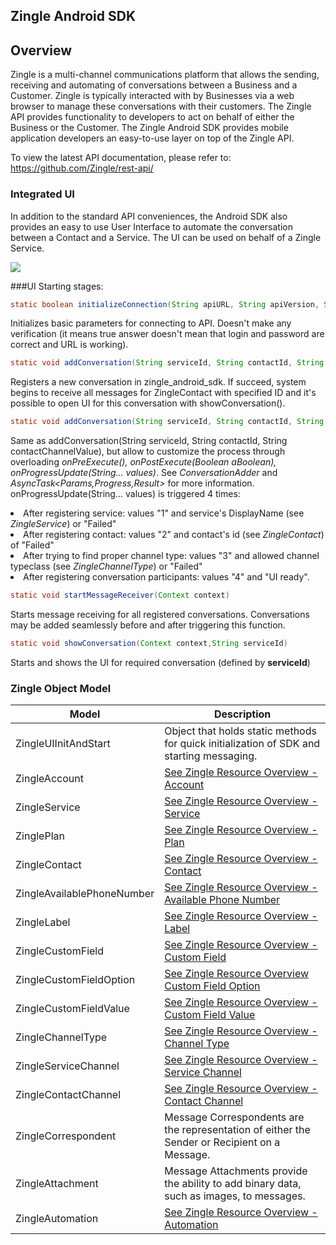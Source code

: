 ## Zingle Android SDK

## Overview

Zingle is a multi-channel communications platform that allows the sending, receiving and automating of conversations between a Business and a Customer.  Zingle is typically interacted with by Businesses via a web browser to manage these conversations with their customers.  The Zingle API provides functionality to developers to act on behalf of either the Business or the Customer.  The Zingle Android SDK provides mobile application developers an easy-to-use layer on top of the Zingle API.

To view the latest API documentation, please refer to: https://github.com/Zingle/rest-api/

### Integrated UI

In addition to the standard API conveniences, the Android SDK also provides an easy to use User Interface to automate the conversation between a Contact and a Service.  The UI can be used on behalf of a Zingle Service.

![](https://github.com/Zingle/android-sdk/blob/master/docs/resources/EmulScreenshot.tiff)

###UI Starting stages:
```java
static boolean initializeConnection(String apiURL, String apiVersion, String token, String password);
```
Initializes basic parameters for connecting to API. Doesn't make any verification (it means true answer doesn't mean that login and password are correct and URL is working).

```java
static void addConversation(String serviceId, String contactId, String contactChannelValue);
```
Registers a new conversation in zingle_android_sdk. If succeed, system begins to receive all messages for ZingleContact with specified ID
and it's possible to open UI for this conversation with showConversation().

```java
static void addConversation(String serviceId, String contactId, String contactChannelValue, ConversationAdderBase ca)
```
Same as addConversation(String serviceId, String contactId, String contactChannelValue), but allow to customize the process
through overloading <i>onPreExecute(), onPostExecute(Boolean aBoolean), onProgressUpdate(String... values)</i>.
See <i>ConversationAdder</i> and <i>AsyncTask<Params,Progress,Result></i> for more information.
<br>
onProgressUpdate(String... values) is triggered 4 times:<br>
<bl>
<li>After registering service: values "1" and service's DisplayName (see <i>ZingleService</i>) or "Failed"</li>
<li>After registering contact: values "2" and contact's id (see <i>ZingleContact</i>) of "Failed"</li>
<li>After trying to find proper channel type: values "3" and allowed channel typeclass (see <i>ZingleChannelType</i>) or "Failed"</li>
<li>After registering conversation participants: values "4" and "UI ready".</li>
</bl>

```java
static void startMessageReceiver(Context context)
```
Starts message receiving for all registered conversations. Conversations may be added seamlessly before and after triggering this function.

```java
static void showConversation(Context context,String serviceId)
```
Starts and shows the UI for required conversation (defined by <b>serviceId</b>)

### Zingle Object Model

Model | Description
--- | ---
ZingleUIInitAndStart | Object that holds static methods for quick initialization of SDK and starting messaging.
ZingleAccount | [See Zingle Resource Overview - Account](https://github.com/Zingle/rest-api/blob/master/resource_overview.md#account)
ZingleService | [See Zingle Resource Overview - Service](https://github.com/Zingle/rest-api/blob/master/resource_overview.md#service)
ZinglePlan | [See Zingle Resource Overview - Plan](https://github.com/Zingle/rest-api/blob/master/resource_overview.md#plan)
ZingleContact | [See Zingle Resource Overview - Contact](https://github.com/Zingle/rest-api/blob/master/resource_overview.md#contact)
ZingleAvailablePhoneNumber | [See Zingle Resource Overview - Available Phone Number](https://github.com/Zingle/rest-api/blob/master/resource_overview.md#available-phone-number)
ZingleLabel | [See Zingle Resource Overview - Label](https://github.com/Zingle/rest-api/blob/master/resource_overview.md#label)
ZingleCustomField | [See Zingle Resource Overview - Custom Field](https://github.com/Zingle/rest-api/blob/master/resource_overview.md#custom-field)
ZingleCustomFieldOption | [See Zingle Resource Overview Custom Field Option](https://github.com/Zingle/rest-api/blob/master/resource_overview.md#custom-field-option)
ZingleCustomFieldValue | [See Zingle Resource Overview - Custom Field Value](https://github.com/Zingle/rest-api/blob/master/resource_overview.md#custom-field-value)
ZingleChannelType | [See Zingle Resource Overview - Channel Type](https://github.com/Zingle/rest-api/blob/master/resource_overview.md#channel-type)
ZingleServiceChannel | [See Zingle Resource Overview  - Service Channel](https://github.com/Zingle/rest-api/blob/master/resource_overview.md#service-channel)
ZingleContactChannel | [See Zingle Resource Overview - Contact Channel](https://github.com/Zingle/rest-api/blob/master/resource_overview.md#contact-channel)
ZingleCorrespondent | Message Correspondents are the representation of either the Sender or Recipient on a Message.
ZingleAttachment | Message Attachments provide the ability to add binary data, such as images, to messages.
ZingleAutomation | [See Zingle Resource Overview - Automation](https://github.com/Zingle/rest-api/blob/master/resource_overview.md#automation)

